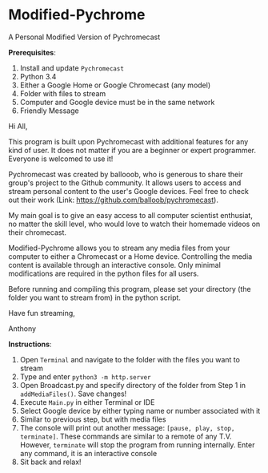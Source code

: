 # Modified-Pychrome
A Personal Modified Version of Pychromecast

**Prerequisites**:

1. Install and update `Pychromecast`
2. Python 3.4
3. Either a Google Home or Google Chromecast (any model)
4. Folder with files to stream
5. Computer and Google device must be in the same network
6. Friendly Message

Hi All,

This program is built upon Pychromecast with additional features for any kind of user. It does not matter if you are a beginner or expert programmer. Everyone is welcomed to use it! 

Pychromecast was created by ballooob, who is generous to share their group's project to the Github community. It allows users to access and stream personal content to the user's Google devices. Feel free to check out their work (Link: https://github.com/balloob/pychromecast). 

My main goal is to give an easy access to all computer scientist enthusiat, no matter the skill level, who would love to watch their homemade videos on their chromecast.

Modified-Pychrome allows you to stream any media files from your computer to either a Chromecast or a Home device. Controlling
the media content is available through an interactive console. Only minimal modifications are required in the python files for all users. 

Before running and compiling this program, please set your directory (the folder you want to stream from) in the python script.

Have fun streaming,

Anthony

**Instructions**:

1. Open `Terminal` and navigate to the folder with the files you want to stream
2. Type and enter `python3 -m http.server`
3. Open Broadcast.py and specify directory of the folder from Step 1 in `addMediaFiles()`. Save changes!
4. Execute `Main.py` in either Terminal or IDE
5. Select Google device by either typing name or number associated with it
6. Similar to previous step, but with media files
7. The console will print out another message: `[pause, play, stop, terminate]`. These commands are similar to a remote of any T.V.
  However, `terminate` will stop the program from running internally. Enter any command, it is an interactive console
8. Sit back and relax!
